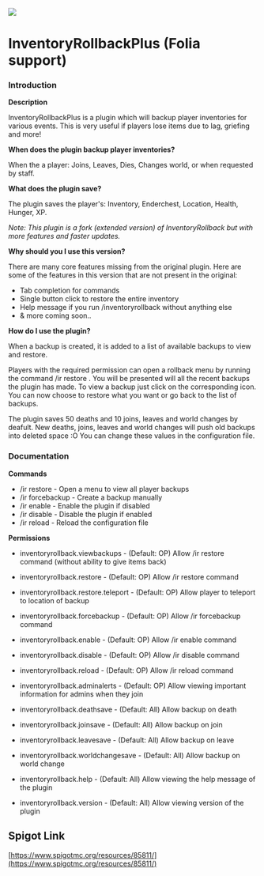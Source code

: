 ![](https://github.com/TechnicallyCoded/Inventory-Rollback/blob/master/icons/inventoryrollbackplus_icon_128.png?raw=true)
# InventoryRollbackPlus (Folia support)

### Introduction

**Description**

InventoryRollbackPlus is a plugin which will backup player inventories for various events. This is very useful if players lose items due to lag, griefing and more!

**When does the plugin backup player inventories?**

When the a player: Joins, Leaves, Dies, Changes world, or when requested by staff.

**What does the plugin save?**

The plugin saves the player's: Inventory, Enderchest, Location, Health, Hunger, XP.

*Note: This plugin is a fork (extended version) of InventoryRollback but with more features and faster updates.*

**Why should you I use this version?**

There are many core features missing from the original plugin. Here are some of the features in this version that are not present in the original:
 - Tab completion for commands
 - Single button click to restore the entire inventory
 - Help message if you run /inventoryrollback without anything else
 - & more coming soon..

**How do I use the plugin?**

When a backup is created, it is added to a list of available backups to view and restore.

Players with the required permission can open a rollback menu by running the command /ir restore <name>. You will be presented will all the recent backups the plugin has made. To view a backup just click on the corresponding icon. You can now choose to restore what you want or go back to the list of backups.

The plugin saves 50 deaths and 10 joins, leaves and world changes by deafult. New deaths, joins, leaves and world changes will push old backups into deleted space :O
You can change these values in the configuration file.

### Documentation

**Commands**

 - /ir restore <player> - Open a menu to view all player backups
 - /ir forcebackup <player> - Create a backup manually
 - /ir enable - Enable the plugin if disabled
 - /ir disable - Disable the plugin if enabled
 - /ir reload - Reload the configuration file

**Permissions**

 - inventoryrollback.viewbackups - (Default: OP) Allow /ir restore command (without ability to give items back)
 - inventoryrollback.restore - (Default: OP) Allow /ir restore command
 - inventoryrollback.restore.teleport - (Default: OP) Allow player to teleport to location of backup
 - inventoryrollback.forcebackup - (Default: OP) Allow /ir forcebackup command
 - inventoryrollback.enable - (Default: OP) Allow /ir enable command
 - inventoryrollback.disable - (Default: OP) Allow /ir disable command
 - inventoryrollback.reload - (Default: OP) Allow /ir reload command
 - inventoryrollback.adminalerts - (Default: OP) Allow viewing important information for admins when they join

 - inventoryrollback.deathsave - (Default: All) Allow backup on death
 - inventoryrollback.joinsave - (Default: All) Allow backup on join
 - inventoryrollback.leavesave - (Default: All) Allow backup on leave
 - inventoryrollback.worldchangesave - (Default: All) Allow backup on world change
 - inventoryrollback.help - (Default: All) Allow viewing the help message of the plugin
 - inventoryrollback.version - (Default: All) Allow viewing version of the plugin

## Spigot Link
[https://www.spigotmc.org/resources/85811/](https://www.spigotmc.org/resources/85811/)
